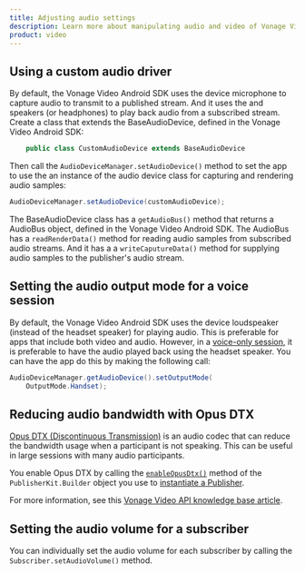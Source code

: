 ```yaml
---
title: Adjusting audio settings
description: Learn more about manipulating audio and video of Vonage Video API streams for your Android application. Publish only video or audio, adjust the frame rate, and more. 
product: video
---
```


## Using a custom audio driver

By default, the Vonage Video Android SDK uses the device microphone to capture audio to transmit to a published stream. And it uses the and speakers (or headphones) to play back audio from a subscribed stream. Create a class that extends the BaseAudioDevice, defined in the Vonage Video Android SDK:

```java
    public class CustomAudioDevice extends BaseAudioDevice
```

Then call the `AudioDeviceManager.setAudioDevice()` method to set the app to use the an instance of the audio device class for capturing and rendering audio samples:

```java
AudioDeviceManager.setAudioDevice(customAudioDevice);
```

The BaseAudioDevice class has a `getAudioBus()` method that returns a AudioBus object, defined in the Vonage Video Android SDK. The AudioBus has a `readRenderData()` method for reading audio samples from subscribed audio streams. And it has a a `writeCaputureData()` method for supplying audio samples to the publisher's audio stream.

<!-- OPT-TODO: For examples, see the Basic-Audio-Driver and Advanced-Audio-Driver samples in the [Vonage Video-android-sdk-samples](https://github.com/opentok/opentok-android-sdk-samples) repo on github). -->

## Setting the audio output mode for a voice session

By default, the Vonage Video Android SDK uses the device loudspeaker (instead of the headset speaker) for playing audio. This is preferable for apps that include both video and audio. However, in a [voice-only session](/guides/voice/), it is preferable to have the audio played back using the headset speaker. You can have the app do this by making the following call:

```java
AudioDeviceManager.getAudioDevice().setOutputMode(
    OutputMode.Handset);
```

## Reducing audio bandwidth with Opus DTX

[Opus DTX (Discontinuous Transmission)](https://datatracker.ietf.org/doc/html/rfc7587#section-3.1.3) is an audio codec that can reduce the bandwidth usage when a participant is not speaking. This can be useful in large sessions with many audio participants.

You enable Opus DTX by calling the [`enableOpusDtx()`](/sdk/stitch/video-android-reference/com/opentok/android/PublisherKit.Builder.html#name-boolean-) method of the `PublisherKit.Builder` object you use to [instantiate a Publisher](/tutorials/publish-stream/android).

For more information, see this [Vonage Video API knowledge base article](https://video-api.support.vonage.com/hc/en-us/articles/4411846588564-What-is-Opus-DTX-).

## Setting the audio volume for a subscriber

You can individually set the audio volume for each subscriber by calling the `Subscriber.setAudioVolume()` method.
